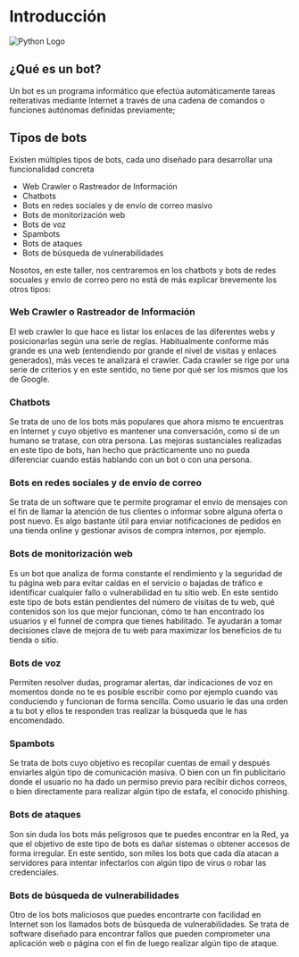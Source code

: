 # Introducción

![Python Logo](https://www.auronix.com/hubfs/AU_13-calixta-bots.png)

## ¿Qué es un bot?

Un bot es un programa informático que efectúa automáticamente tareas reiterativas mediante Internet a través de una cadena de comandos o funciones autónomas definidas previamente;

## Tipos de bots

Existen múltiples tipos de bots, cada uno diseñado para desarrollar una funcionalidad concreta 

- Web Crawler o Rastreador de Información
- Chatbots
- Bots en redes sociales y de envío de correo masivo
- Bots de monitorización web
- Bots de voz
- Spambots
- Bots de ataques
- Bots de búsqueda de vulnerabilidades

Nosotos, en este taller, nos centraremos en los chatbots y bots de redes socuales y envio de correo pero no está de más explicar brevemente los otros tipos:

### Web Crawler o Rastreador de Información

El web crawler lo que hace es listar los enlaces de las diferentes webs y posicionarlas según una serie de reglas. Habitualmente conforme más grande es una web (entendiendo por grande el nivel de visitas y enlaces generados), más veces te analizará el crawler. Cada crawler se rige por una serie de criterios y en este sentido, no tiene por qué ser los mismos que los de Google.

### Chatbots

Se trata de uno de los bots más populares que ahora mismo te encuentras en Internet y cuyo objetivo es mantener una conversación, como si de un humano se tratase, con otra persona. Las mejoras sustanciales realizadas en este tipo de bots, han hecho que prácticamente uno no pueda diferenciar cuando estás hablando con un bot o con una persona.

### Bots en redes sociales y de envío de correo

Se trata de un software que te permite programar el envío de mensajes con el fin de llamar la atención de tus clientes o informar sobre alguna oferta o post nuevo. Es algo bastante útil para enviar notificaciones de pedidos en una tienda online y gestionar avisos de compra internos, por ejemplo.

### Bots de monitorización web

Es un bot que analiza de forma constante el rendimiento y la seguridad de tu página web para evitar caídas en el servicio o bajadas de tráfico e identificar cualquier fallo o vulnerabilidad en tu sitio web. En este sentido este tipo de bots están pendientes del número de visitas de tu web, qué contenidos son los que mejor funcionan, cómo te han encontrado los usuarios y el funnel de compra que tienes habilitado. Te ayudarán a tomar decisiones clave de mejora de tu web para maximizar los beneficios de tu tienda o sitio.

### Bots de voz

Permiten resolver dudas, programar alertas, dar indicaciones de voz en momentos donde no te es posible escribir como por ejemplo cuando vas conduciendo y funcionan de forma sencilla. Como usuario le das una orden a tu bot y ellos te responden tras realizar la búsqueda que le has encomendado.

### Spambots

Se trata de bots cuyo objetivo es recopilar cuentas de email y después enviarles algún tipo de comunicación masiva. O bien con un fin publicitario donde el usuario no ha dado un permiso previo para recibir dichos correos, o bien directamente para realizar algún tipo de estafa, el conocido phishing.

### Bots de ataques

Son sin duda los bots más peligrosos que te puedes encontrar en la Red, ya que el objetivo de este tipo de bots es dañar sistemas o obtener accesos de forma irregular. En este sentido, son miles los bots que cada día atacan a servidores para intentar infectarlos con algún tipo de virus o robar las credenciales.

### Bots de búsqueda de vulnerabilidades

Otro de los bots maliciosos que puedes encontrarte con facilidad en Internet son los llamados bots de búsqueda de vulnerabilidades. Se trata de software diseñado para encontrar fallos que pueden comprometer una aplicación web o página con el fin de luego realizar algún tipo de ataque.